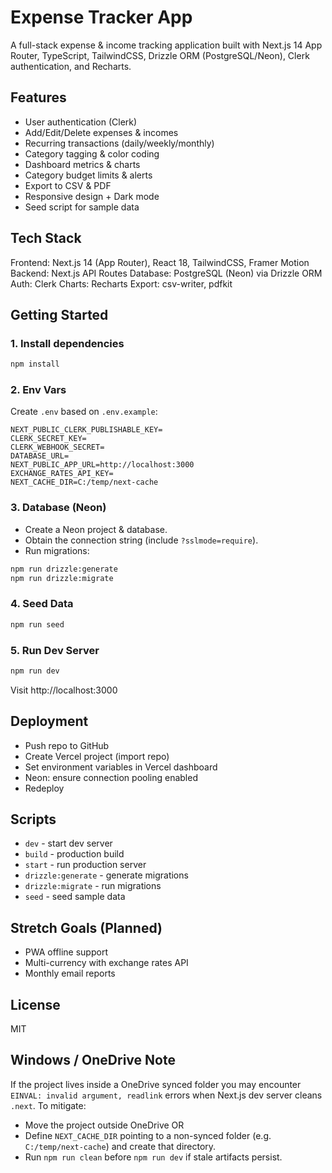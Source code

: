 # Expense Tracker App

A full-stack expense & income tracking application built with Next.js 14 App Router, TypeScript, TailwindCSS, Drizzle ORM (PostgreSQL/Neon), Clerk authentication, and Recharts.

## Features
- User authentication (Clerk)
- Add/Edit/Delete expenses & incomes
- Recurring transactions (daily/weekly/monthly)
- Category tagging & color coding
- Dashboard metrics & charts
- Category budget limits & alerts
- Export to CSV & PDF
- Responsive design + Dark mode
- Seed script for sample data

## Tech Stack
Frontend: Next.js 14 (App Router), React 18, TailwindCSS, Framer Motion
Backend: Next.js API Routes
Database: PostgreSQL (Neon) via Drizzle ORM
Auth: Clerk
Charts: Recharts
Export: csv-writer, pdfkit

## Getting Started

### 1. Install dependencies
```bash
npm install
```

### 2. Env Vars
Create `.env` based on `.env.example`:
```
NEXT_PUBLIC_CLERK_PUBLISHABLE_KEY=
CLERK_SECRET_KEY=
CLERK_WEBHOOK_SECRET=
DATABASE_URL=
NEXT_PUBLIC_APP_URL=http://localhost:3000
EXCHANGE_RATES_API_KEY=
NEXT_CACHE_DIR=C:/temp/next-cache
```

### 3. Database (Neon)
- Create a Neon project & database.
- Obtain the connection string (include `?sslmode=require`).
- Run migrations:
```bash
npm run drizzle:generate
npm run drizzle:migrate
```

### 4. Seed Data
```bash
npm run seed
```

### 5. Run Dev Server
```bash
npm run dev
```
Visit http://localhost:3000

## Deployment
- Push repo to GitHub
- Create Vercel project (import repo)
- Set environment variables in Vercel dashboard
- Neon: ensure connection pooling enabled
- Redeploy

## Scripts
- `dev` - start dev server
- `build` - production build
- `start` - run production server
- `drizzle:generate` - generate migrations
- `drizzle:migrate` - run migrations
- `seed` - seed sample data

## Stretch Goals (Planned)
- PWA offline support
- Multi-currency with exchange rates API
- Monthly email reports

## License
MIT

## Windows / OneDrive Note
If the project lives inside a OneDrive synced folder you may encounter `EINVAL: invalid argument, readlink` errors when Next.js dev server cleans `.next`. To mitigate:
- Move the project outside OneDrive OR
- Define `NEXT_CACHE_DIR` pointing to a non-synced folder (e.g. `C:/temp/next-cache`) and create that directory.
- Run `npm run clean` before `npm run dev` if stale artifacts persist.
